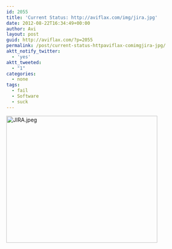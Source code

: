 ```yaml
---
id: 2055
title: 'Current Status: http://aviflax.com/img/jira.jpg'
date: 2012-08-22T16:34:49+00:00
author: Avi
layout: post
guid: http://aviflax.com/?p=2055
permalink: /post/current-status-httpaviflax-comimgjira-jpg/
aktt_notify_twitter:
  - 'yes'
aktt_tweeted:
  - "1"
categories:
  - none
tags:
  - fail
  - Software
  - suck
---
```

<img src="http://aviflax.com/img/jira.jpg" alt="JIRA.jpeg" title="JIRA.jpeg" border="0" width="400" height="336" />